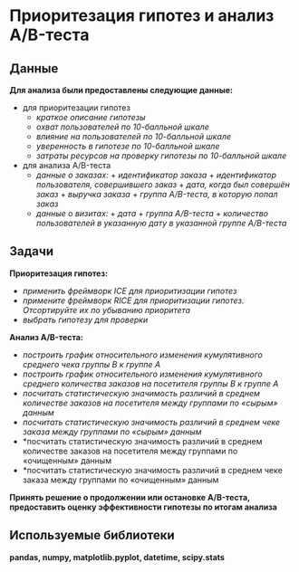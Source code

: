 # Приоритезация гипотез и анализ A/B-теста

## Данные

**Для анализа были предоставлены следующие данные:**
* для приоритезации гипотез
    * *краткое описание гипотезы*
    * *охват пользователей по 10-балльной шкале*
    * *влияние на пользователей по 10-балльной шкале*
    * *уверенность в гипотезе по 10-балльной шкале*
    * *затраты ресурсов на проверку гипотезы по 10-балльной шкале*
* для анализа A/B-теста
    * *данные о заказах:*
          + *идентификатор заказа*
          + *идентификатор пользователя, совершившего заказ*
          + *дата, когда был совершён заказ*
          + *выручка заказа* 
          + *группа A/B-теста, в которую попал заказ*
    * *данные о визитах:*
          + *дата*
          + *группа A/B-теста*
          + *количество пользователей в указанную дату в указанной группе A/B-теста*
    
## Задачи
    
**Приоритезация гипотез:**
+ *применить фреймворк ICE для приоритизации гипотез*
+ *примените фреймворк RICE для приоритизации гипотез. Отсортируйте их по убыванию приоритета*
+ *выбрать гипотезу для проверки*

**Анализ A/B-теста:**
+ *построить график относительного изменения кумулятивного среднего чека группы B к группе A*
+ *построить график относительного изменения кумулятивного среднего количества заказов на посетителя группы B к группе A*
+ *посчитать статистическую значимость различий в среднем количестве заказов на посетителя между группами по «сырым» данным*
+ *посчитать статистическую значимость различий в среднем чеке заказа между группами по «сырым» данным*
+ *посчитать статистическую значимость различий в среднем количестве заказов на посетителя между группами по «очищенным» данным
+ *посчитать статистическую значимость различий в среднем чеке заказа между группами по «очищенным» данным

**Принять решение о продолжении или остановке A/B-теста, предоставить оценку эффективности гипотезы по итогам анализа**
       

## Используемые библиотеки

**pandas, numpy, matplotlib.pyplot, datetime, scipy.stats**